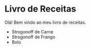 # Livro de Receitas 

Olá! Bem vindo ao meu livro de receitas.

- Strogonoff de Carne
- Strogonoff de Frango
- Bolo
